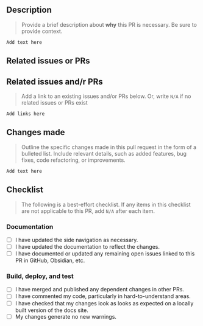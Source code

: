## Description

> Provide a brief description about **why** this PR is necessary. Be sure to provide context.

`Add text here`

## Related issues or PRs

## Related issues and/r PRs

> Add a link to an existing issues and/or PRs below. Or, write `N/A` if no related issues or PRs exist

`Add links here`

## Changes made

> Outline the specific changes made in this pull request in the form of a bulleted list. Include relevant details, such as added features, bug fixes, code refactoring, or improvements.

`Add text here`

## Checklist

> The following is a best-effort checklist. If any items in this checklist are not applicable to this PR, add `N/A` after each item.

### Documentation

- [ ] I have updated the side navigation as necessary.
- [ ] I have updated the documentation to reflect the changes.
- [ ] I have documented or updated any remaining open issues linked to this PR in GitHub, Obsidian, etc.

### Build, deploy, and test

- [ ] I have merged and published any dependent changes in other PRs.
- [ ] I have commented my code, particularly in hard-to-understand areas.
- [ ] I have checked that my changes look as looks as expected on a locally built version of the docs site.
- [ ] My changes generate no new warnings.
